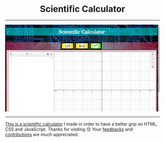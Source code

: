 <h1 align="center">Scientific Calculator</h1>

<hr>

<p align="center"><img src="Images/demo-image.png" /></p>

<hr>

[This is a scientific calculator](https://sam-varghese.github.io/Scientific-Calculator/) I made in order to have a better grip on HTML, CSS and JavaScript. Thanks for visiting 😊 Your [feedbacks](https://github.com/Sam-Varghese/Calculator/discussions/1) and [contributions](https://github.com/Sam-Varghese/Calculator/blob/main/CONTRIBUTING.md) are much appreciated.

